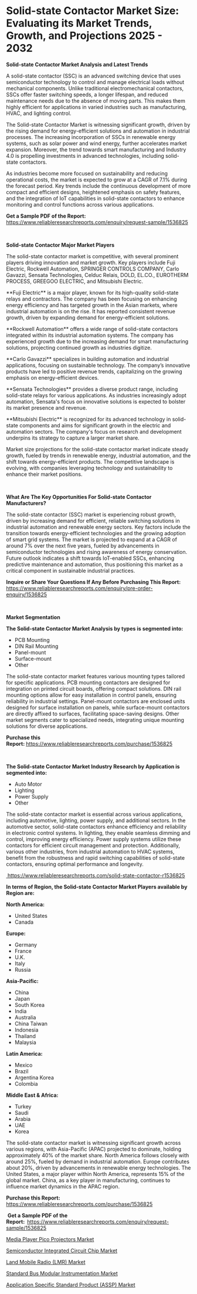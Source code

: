 <p><h1>Solid-state Contactor Market Size: Evaluating its Market Trends, Growth, and Projections 2025 - 2032</h1></p><p><strong>Solid-state Contactor Market Analysis and Latest Trends</strong></p>
<p><p>A solid-state contactor (SSC) is an advanced switching device that uses semiconductor technology to control and manage electrical loads without mechanical components. Unlike traditional electromechanical contactors, SSCs offer faster switching speeds, a longer lifespan, and reduced maintenance needs due to the absence of moving parts. This makes them highly efficient for applications in varied industries such as manufacturing, HVAC, and lighting control.</p><p>The Solid-state Contactor Market is witnessing significant growth, driven by the rising demand for energy-efficient solutions and automation in industrial processes. The increasing incorporation of SSCs in renewable energy systems, such as solar power and wind energy, further accelerates market expansion. Moreover, the trend towards smart manufacturing and Industry 4.0 is propelling investments in advanced technologies, including solid-state contactors.</p><p>As industries become more focused on sustainability and reducing operational costs, the market is expected to grow at a CAGR of 7.1% during the forecast period. Key trends include the continuous development of more compact and efficient designs, heightened emphasis on safety features, and the integration of IoT capabilities in solid-state contactors to enhance monitoring and control functions across various applications.</p></p>
<p><strong>Get a Sample PDF of the Report:&nbsp;</strong> <a href="https://www.reliableresearchreports.com/enquiry/request-sample/1536825?utm_campaign=34&utm_medium=2&utm_source=Github&utm_content=ia&utm_term=06042025&utm_id=solid-state-contactor">https://www.reliableresearchreports.com/enquiry/request-sample/1536825</a></p>
<p>&nbsp;</p>
<p><strong>Solid-state Contactor Major Market Players</strong></p>
<p><p>The solid-state contactor market is competitive, with several prominent players driving innovation and market growth. Key players include Fuji Electric, Rockwell Automation, SPRINGER CONTROLS COMPANY, Carlo Gavazzi, Sensata Technologies, Celduc Relais, DOLD, EL.CO., EUROTHERM PROCESS, GREEGOO ELECTRIC, and Mitsubishi Electric.</p><p>**Fuji Electric** is a major player, known for its high-quality solid-state relays and contractors. The company has been focusing on enhancing energy efficiency and has targeted growth in the Asian markets, where industrial automation is on the rise. It has reported consistent revenue growth, driven by expanding demand for energy-efficient solutions.</p><p>**Rockwell Automation** offers a wide range of solid-state contactors integrated within its industrial automation systems. The company has experienced growth due to the increasing demand for smart manufacturing solutions, projecting continued growth as industries digitize.</p><p>**Carlo Gavazzi** specializes in building automation and industrial applications, focusing on sustainable technology. The company’s innovative products have led to positive revenue trends, capitalizing on the growing emphasis on energy-efficient devices.</p><p>**Sensata Technologies** provides a diverse product range, including solid-state relays for various applications. As industries increasingly adopt automation, Sensata's focus on innovative solutions is expected to bolster its market presence and revenue.</p><p>**Mitsubishi Electric** is recognized for its advanced technology in solid-state components and aims for significant growth in the electric and automation sectors. The company's focus on research and development underpins its strategy to capture a larger market share.</p><p>Market size projections for the solid-state contactor market indicate steady growth, fueled by trends in renewable energy, industrial automation, and the shift towards energy-efficient products. The competitive landscape is evolving, with companies leveraging technology and sustainability to enhance their market positions.</p></p>
<p>&nbsp;</p>
<p><strong>What Are The Key Opportunities For Solid-state Contactor Manufacturers?</strong></p>
<p><p>The solid-state contactor (SSC) market is experiencing robust growth, driven by increasing demand for efficient, reliable switching solutions in industrial automation and renewable energy sectors. Key factors include the transition towards energy-efficient technologies and the growing adoption of smart grid systems. The market is projected to expand at a CAGR of around 7% over the next five years, fueled by advancements in semiconductor technologies and rising awareness of energy conservation. Future outlook indicates a shift towards IoT-enabled SSCs, enhancing predictive maintenance and automation, thus positioning this market as a critical component in sustainable industrial practices.</p></p>
<p><strong>Inquire or Share Your Questions If Any Before Purchasing This Report:</strong> <a href="https://www.reliableresearchreports.com/enquiry/pre-order-enquiry/1536825?utm_campaign=34&utm_medium=2&utm_source=Github&utm_content=ia&utm_term=06042025&utm_id=solid-state-contactor">https://www.reliableresearchreports.com/enquiry/pre-order-enquiry/1536825</a></p>
<p>&nbsp;</p>
<p><strong>Market Segmentation</strong></p>
<p><strong>The Solid-state Contactor Market Analysis by types is segmented into:</strong></p>
<p><ul><li>PCB Mounting</li><li>DIN Rail Mounting</li><li>Panel-mount</li><li>Surface-mount</li><li>Other</li></ul></p>
<p><p>The solid-state contactor market features various mounting types tailored for specific applications. PCB mounting contactors are designed for integration on printed circuit boards, offering compact solutions. DIN rail mounting options allow for easy installation in control panels, ensuring reliability in industrial settings. Panel-mount contactors are enclosed units designed for surface installation on panels, while surface-mount contactors are directly affixed to surfaces, facilitating space-saving designs. Other market segments cater to specialized needs, integrating unique mounting solutions for diverse applications.</p></p>
<p><strong>Purchase this Report:&nbsp;</strong><a href="https://www.reliableresearchreports.com/purchase/1536825?utm_campaign=34&utm_medium=2&utm_source=Github&utm_content=ia&utm_term=06042025&utm_id=solid-state-contactor">https://www.reliableresearchreports.com/purchase/1536825</a></p>
<p>&nbsp;</p>
<p><strong>The Solid-state Contactor Market Industry Research by Application is segmented into:</strong></p>
<p><ul><li>Auto Motor</li><li>Lighting</li><li>Power Supply</li><li>Other</li></ul></p>
<p><p>The solid-state contactor market is essential across various applications, including automotive, lighting, power supply, and additional sectors. In the automotive sector, solid-state contactors enhance efficiency and reliability in electronic control systems. In lighting, they enable seamless dimming and control, improving energy efficiency. Power supply systems utilize these contactors for efficient circuit management and protection. Additionally, various other industries, from industrial automation to HVAC systems, benefit from the robustness and rapid switching capabilities of solid-state contactors, ensuring optimal performance and longevity.</p></p>
<p><a href="https://www.reliableresearchreports.com/solid-state-contactor-r1536825?utm_campaign=34&utm_medium=2&utm_source=Github&utm_content=ia&utm_term=06042025&utm_id=solid-state-contactor">&nbsp;https://www.reliableresearchreports.com/solid-state-contactor-r1536825</a></p>
<p><strong>In terms of Region, the Solid-state Contactor Market Players available by Region are:</strong></p>
<p>
    <p> <strong> North America: </strong>
        <ul>
            <li>United States</li>
            <li>Canada</li>
        </ul>
        </p> 
    <p> <strong> Europe: </strong>
        <ul>
            <li>Germany</li>
            <li>France</li>
            <li>U.K.</li>
            <li>Italy</li>
            <li>Russia</li>
        </ul>
        </p> 
    <p> <strong> Asia-Pacific: </strong>
        <ul>
            <li>China</li>
            <li>Japan</li>
            <li>South Korea</li>
            <li>India</li>
            <li>Australia</li>
            <li>China Taiwan</li>
            <li>Indonesia</li>
            <li>Thailand</li>
            <li>Malaysia</li>
        </ul>
        </p> 
    <p> <strong> Latin America: </strong>
        <ul>
            <li>Mexico</li>
            <li>Brazil</li>
            <li>Argentina Korea</li>
            <li>Colombia</li>
        </ul>
        </p> 
    <p> <strong> Middle East & Africa: </strong>
        <ul>
            <li>Turkey</li>
            <li>Saudi</li>
            <li>Arabia</li>
            <li>UAE</li>
            <li>Korea</li>
        </ul>
    </p>
    </p>
<p><p>The solid-state contactor market is witnessing significant growth across various regions, with Asia-Pacific (APAC) projected to dominate, holding approximately 40% of the market share. North America follows closely with around 25%, fueled by demand in industrial automation. Europe contributes about 20%, driven by advancements in renewable energy technologies. The United States, a major player within North America, represents 15% of the global market. China, as a key player in manufacturing, continues to influence market dynamics in the APAC region.</p></p>
<p><strong>Purchase this Report: </strong><a href="https://www.reliableresearchreports.com/purchase/1536825?utm_campaign=34&utm_medium=2&utm_source=Github&utm_content=ia&utm_term=06042025&utm_id=solid-state-contactor">https://www.reliableresearchreports.com/purchase/1536825</a></p>
<p>&nbsp;<strong>Get a Sample PDF of the Report:&nbsp;&nbsp;</strong><a href="https://www.reliableresearchreports.com/enquiry/request-sample/1536825?utm_campaign=34&utm_medium=2&utm_source=Github&utm_content=ia&utm_term=06042025&utm_id=solid-state-contactor">https://www.reliableresearchreports.com/enquiry/request-sample/1536825</a></p>
<p><strong></strong></p>
<p><p><a href="https://github.com/avikalitesjj/Market-Research-Report-List-1/blob/main/media-player-pico-projectors-market.md?utm_campaign=34&utm_medium=2&utm_source=Github&utm_content=ia&utm_term=06042025&utm_id=solid-state-contactor">Media Player Pico Projectors Market</a></p><p><a href="https://github.com/ceneabiruk11/Market-Research-Report-List-1/blob/main/semiconductor-integrated-circuit-chip-market.md?utm_campaign=34&utm_medium=2&utm_source=Github&utm_content=ia&utm_term=06042025&utm_id=solid-state-contactor">Semiconductor Integrated Circuit Chip Market</a></p><p><a href="https://github.com/nontoengolo/Market-Research-Report-List-1/blob/main/land-mobile-radio-lmr-market.md?utm_campaign=34&utm_medium=2&utm_source=Github&utm_content=ia&utm_term=06042025&utm_id=solid-state-contactor">Land Mobile Radio (LMR) Market</a></p><p><a href="https://github.com/shefikagbons/Market-Research-Report-List-1/blob/main/standard-bus-modular-instrumentation-market.md?utm_campaign=34&utm_medium=2&utm_source=Github&utm_content=ia&utm_term=06042025&utm_id=solid-state-contactor">Standard Bus Modular Instrumentation Market</a></p><p><a href="https://github.com/pomasifilo/Market-Research-Report-List-1/blob/main/application-specific-standard-product-assp-market.md?utm_campaign=34&utm_medium=2&utm_source=Github&utm_content=ia&utm_term=06042025&utm_id=solid-state-contactor">Application Specific Standard Product (ASSP) Market</a></p></p>